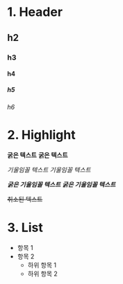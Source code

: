 # 1. Header
## h2
### h3
#### h4
##### h5
###### h6

# 2. Highlight
**굵은 텍스트**
__굵은 텍스트__

*기울임꼴 텍스트*
_기울임꼴 텍스트_

***굵은 기울임꼴 텍스트***
___굵은 기울임꼴 텍스트___

~~취소된 텍스트~~


# 3. List
- 항목 1
- 항목 2
  - 하위 항목 1
  - 하위 항목 2
